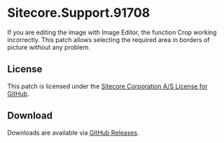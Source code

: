 # Sitecore.Support.91708
If you are editing the image with Image Editor, the function Crop working incorrectly.
This patch allows selecting the required area in borders of picture without any problem.

## License  
This patch is licensed under the [Sitecore Corporation A/S License for GitHub](https://github.com/sitecoresupport/Sitecore.Support.91708/blob/master/LICENSE).  

## Download  
Downloads are available via [GitHub Releases](https://github.com/sitecoresupport/Sitecore.Support.91708/releases).  
